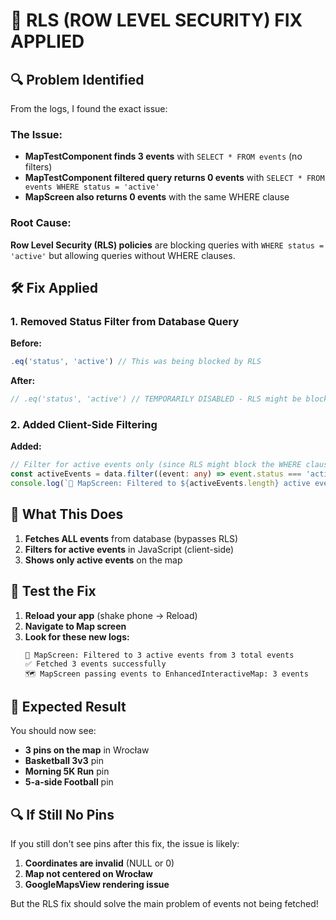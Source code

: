 # 🔧 RLS (ROW LEVEL SECURITY) FIX APPLIED

## 🔍 Problem Identified

From the logs, I found the exact issue:

### The Issue:
- **MapTestComponent finds 3 events** with `SELECT * FROM events` (no filters)
- **MapTestComponent filtered query returns 0 events** with `SELECT * FROM events WHERE status = 'active'`
- **MapScreen also returns 0 events** with the same WHERE clause

### Root Cause:
**Row Level Security (RLS) policies** are blocking queries with `WHERE status = 'active'` but allowing queries without WHERE clauses.

## 🛠️ Fix Applied

### 1. Removed Status Filter from Database Query
**Before:**
```typescript
.eq('status', 'active') // This was being blocked by RLS
```

**After:**
```typescript
// .eq('status', 'active') // TEMPORARILY DISABLED - RLS might be blocking this
```

### 2. Added Client-Side Filtering
**Added:**
```typescript
// Filter for active events only (since RLS might block the WHERE clause)
const activeEvents = data.filter((event: any) => event.status === 'active');
console.log(`🔄 MapScreen: Filtered to ${activeEvents.length} active events from ${data.length} total events`);
```

## 🎯 What This Does

1. **Fetches ALL events** from database (bypasses RLS)
2. **Filters for active events** in JavaScript (client-side)
3. **Shows only active events** on the map

## 🚀 Test the Fix

1. **Reload your app** (shake phone → Reload)
2. **Navigate to Map screen**
3. **Look for these new logs:**
   ```
   🔄 MapScreen: Filtered to 3 active events from 3 total events
   ✅ Fetched 3 events successfully
   🗺️ MapScreen passing events to EnhancedInteractiveMap: 3 events
   ```

## 📍 Expected Result

You should now see:
- **3 pins on the map** in Wrocław
- **Basketball 3v3** pin
- **Morning 5K Run** pin  
- **5-a-side Football** pin

## 🔍 If Still No Pins

If you still don't see pins after this fix, the issue is likely:
1. **Coordinates are invalid** (NULL or 0)
2. **Map not centered on Wrocław**
3. **GoogleMapsView rendering issue**

But the RLS fix should solve the main problem of events not being fetched!
